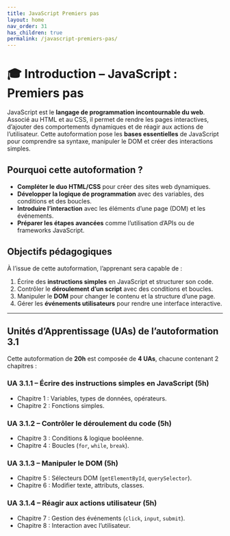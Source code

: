 ```yaml
---
title: JavaScript Premiers pas
layout: home
nav_order: 31
has_children: true
permalink: /javascript-premiers-pas/
---
```


# 🎓 Introduction – JavaScript : Premiers pas

JavaScript est le **langage de programmation incontournable du web**. Associé au HTML et au CSS, il permet de rendre les pages interactives, d’ajouter des comportements dynamiques et de réagir aux actions de l’utilisateur. Cette autoformation pose les **bases essentielles** de JavaScript pour comprendre sa syntaxe, manipuler le DOM et créer des interactions simples.

## **Pourquoi cette autoformation ?**

* **Compléter le duo HTML/CSS** pour créer des sites web dynamiques.
* **Développer la logique de programmation** avec des variables, des conditions et des boucles.
* **Introduire l’interaction** avec les éléments d’une page (DOM) et les événements.
* **Préparer les étapes avancées** comme l’utilisation d’APIs ou de frameworks JavaScript.

## **Objectifs pédagogiques**

À l’issue de cette autoformation, l’apprenant sera capable de :

1. Écrire des **instructions simples** en JavaScript et structurer son code.
2. Contrôler le **déroulement d’un script** avec des conditions et boucles.
3. Manipuler le **DOM** pour changer le contenu et la structure d’une page.
4. Gérer les **événements utilisateurs** pour rendre une interface interactive.

---

## **Unités d’Apprentissage (UAs) de l’autoformation 3.1**

Cette autoformation de **20h** est composée de **4 UAs**, chacune contenant 2 chapitres :

### **UA 3.1.1 – Écrire des instructions simples en JavaScript (5h)**

* Chapitre 1 : Variables, types de données, opérateurs.
* Chapitre 2 : Fonctions simples.

### **UA 3.1.2 – Contrôler le déroulement du code (5h)**

* Chapitre 3 : Conditions & logique booléenne.
* Chapitre 4 : Boucles (`for`, `while`, `break`).

### **UA 3.1.3 – Manipuler le DOM (5h)**

* Chapitre 5 : Sélecteurs DOM (`getElementById`, `querySelector`).
* Chapitre 6 : Modifier texte, attributs, classes.

### **UA 3.1.4 – Réagir aux actions utilisateur (5h)**

* Chapitre 7 : Gestion des événements (`click`, `input`, `submit`).
* Chapitre 8 : Interaction avec l’utilisateur.

